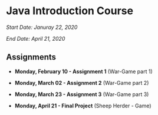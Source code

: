 # Java Introduction Course

*Start Date: Januray 22, 2020*

*End Date: April 21, 2020*

## Assignments

- **Monday, February 10 - Assignment 1** (War-Game part 1)

- **Monday, March 02 - Assignment 2** (War-Game part 2)

- **Monday, March 23 - Assignment 3** (War-Game part 3)

- **Monday, April 21 - Final Project** (Sheep Herder - Game)



